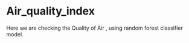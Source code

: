 # Air_quality_index
Here we are checking the Quality of Air , using random forest classifier model.

